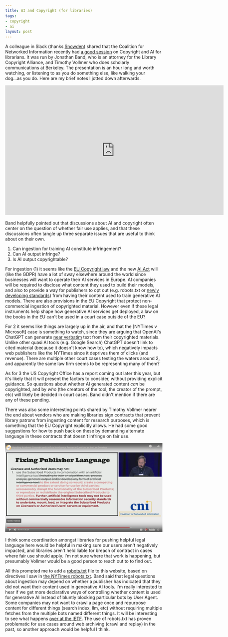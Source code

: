 ```yaml
---
title: AI and Copyright (for libraries)
tags:
- copyright
- ai
layout: post
---
```


A colleague in Slack (thanks [Snowden]) shared that the Coalition for Networked Information recently had [a good session] on Copyright and AI for librarians. It was run by Jonathan Band, who is an attorney for the Library Copyright Alliance, and Timothy Vollmer who does scholarly communications at Berkeley. The presentation is an hour long and worth watching, or listening to as you do something else, like walking your dog...as you do. Here are my brief notes I jotted down afterwards.

<iframe width="700" height="415" src="https://www.youtube.com/embed/GMttBH1oAD4?si=RfhVpGBaJID2tzLU" title="YouTube video player" frameborder="0" allow="accelerometer; autoplay; clipboard-write; encrypted-media; gyroscope; picture-in-picture; web-share" referrerpolicy="strict-origin-when-cross-origin" allowfullscreen></iframe>

Band helpfully pointed out that discussions about AI and copyright often center on the question of whether fair use applies, and that these discussions often tangle up three separate issues that are useful to think about on their own.

1. Can ingestion for training AI constitute infringement?
2. Can AI output infringe?
3. Is AI output copyrightable?

For ingestion (1) it seems like the [EU Copyright law] and the new [AI Act] will (like the GDPR) have a lot of sway elsewhere around the world since businesses will want to operate their AI services in Europe. AI companies will be required to disclose what content they used to build their models, and also to provide a way for publishers to opt out (e.g. robots.txt or [newly developing standards]) from having their content used to train generative AI models. There are also provisions in the EU Copyright that protect non-commercial ingestion of copyrighted material. However even if these legal instruments help shape how generative AI services get deployed, a law on the books in the EU can't be used in a court case outside of the EU? 

For 2 it seems like things are largely up in the air, and that the [NYTimes v Microsoft] case is something to watch, since they are arguing that OpenAI's ChatGPT can generate [near verbatim] text from their copyrighted materials. Unlike other quasi AI tools (e.g. Google Search) ChatGPT doesn't link to cited material (because it doesn't know how to), which negatively impacts web publishers like the NYTimes since it deprives them of clicks (and revenue). There are multiple other court cases testing the waters around 2, and apparently the same law firm seems to be representing many of them? 

As for 3 the US Copyright Office has a report coming out later this year, but it's likely that it will  present the factors to consider, without providing explicit guidance. So questions about whether AI generated content *can* be copyrighted, and by *who* (the creators of the tool, the creator of the prompt, etc) will likely be decided in court cases. Band didn't mention if there are any of these pending.

There was also some interesting points shared by Timothy Vollmer nearer the end about vendors who are making libraries sign contracts that prevent library patrons from ingesting content for research purposes, which is something that the EU Copyright explicitly allows. He had some good suggestions for how to push back on these by demanding alternate language in these contracts that doesn't infringe on fair use.

<img src="/images/ai-copyright.png" class="img-fluid">

I think some coordination amongst libraries for pushing helpful legal language here would be helpful in making sure our users aren't negatively impacted, and libraries aren't held liable for breach of contract in cases where fair use should apply. I'm not sure where that work is happening, but presumably Vollmer would be a good person to reach out to to find out.

All this prompted me to add a [robots.txt](https://inkdroid.org/robots.txt) file to this website, based on directives I saw in [the NYTimes robots.txt](https://www.nytimes.com/robots.txt). Band said that  legal questions about ingestion may depend on whether a publisher has indicated that they did not want their content used in generative AI tools. I'm really interested to hear if we get more declarative ways of controlling whether content is used for generative AI instead of bluntly blocking particular bots by User Agent. Some companies may not want to crawl a page once and repurpose content for different things (search index, llm, etc) without requiring multiple fetches from the multiple bots named different things. It will be interesting to see what happens [over at the IETF]. The use of robots.txt has proven problematic for use cases around web archiving (crawl and replay) in the past, so another approach would be helpful I think.

[Snowden]: https://snowdenbecker.com/
[a good session]: https://www.cni.org/topics/intellectual-property/handling-academic-copyright-and-artificial-intelligence-research-questions-as-the-law-develops
[EU Copyright law]: https://en.wikipedia.org/wiki/Directive_on_Copyright_in_the_Digital_Single_Market  
[AI Act]: https://en.wikipedia.org/wiki/Artificial_Intelligence_Act
[newly developing standards]: https://www.mnot.net/blog/2024/04/21/ai-control
[New York Times v OpenAI]: https://www.nytimes.com/2023/12/27/business/media/new-york-times-open-ai-microsoft-lawsuit.html
[near verbatim]: https://nytco-assets.nytimes.com/2023/12/Lawsuit-Document-dkt-1-68-Ex-J.pdf
[over at the IETF]: https://www.mnot.net/blog/2024/04/21/ai-control
